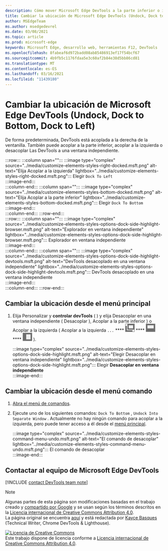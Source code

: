 ```yaml
---
description: Cómo mover Microsoft Edge DevTools a la parte inferior o izquierda de la ventanilla, o a una ventana independiente.
title: Cambiar la ubicación de Microsoft Edge DevTools (Undock, Dock to Bottom, Dock to Left)
author: MSEdgeTeam
ms.author: msedgedevrel
ms.date: 03/08/2021
ms.topic: article
ms.prod: microsoft-edge
keywords: Microsoft Edge, desarrollo web, herramientas F12, DevTools
ms.openlocfilehash: 8fabeaf6d972badd08ab85486913ef17f54bcf67
ms.sourcegitcommit: 4b9fb5c1176fdaa5e3c60af2b84e38d5bb86cd81
ms.translationtype: MT
ms.contentlocale: es-ES
ms.lasthandoff: 03/16/2021
ms.locfileid: "11439180"
---
```

<!-- Copyright Kayce Basques 

   Licensed under the Apache License, Version 2.0 (the "License");
   you may not use this file except in compliance with the License.
   You may obtain a copy of the License at

       https://www.apache.org/licenses/LICENSE-2.0

   Unless required by applicable law or agreed to in writing, software
   distributed under the License is distributed on an "AS IS" BASIS,
   WITHOUT WARRANTIES OR CONDITIONS OF ANY KIND, either express or implied.
   See the License for the specific language governing permissions and
   limitations under the License.  -->

# <a name="change-microsoft-edge-devtools-placement-undock-dock-to-bottom-dock-to-left"></a>Cambiar la ubicación de Microsoft Edge DevTools (Undock, Dock to Bottom, Dock to Left)  

De forma predeterminada, DevTools está acoplada a la derecha de la ventanilla.  También puede acoplar a la parte inferior, acoplar a la izquierda o desacoplar Las DevTools a una ventana independiente.  

:::row:::
   :::column span="":::
      :::image type="complex" source="../media/customize-elements-styles-right-docked.msft.png" alt-text="Elija Acoplar a la izquierda" lightbox="../media/customize-elements-styles-right-docked.msft.png":::
         Elegir `Dock To Left`  
      :::image-end:::  
   :::column-end:::
   :::column span="":::
      :::image type="complex" source="../media/customize-elements-styles-bottom-docked.msft.png" alt-text="Elija Acoplar a la parte inferior" lightbox="../media/customize-elements-styles-bottom-docked.msft.png":::
         Elegir `Dock To Bottom`  
      :::image-end:::  
   :::column-end:::
:::row-end:::  
:::row:::
   :::column span="":::
      :::image type="complex" source="../media/customize-elements-styles-options-dock-side-highlight-browser.msft.png" alt-text="Explorador en ventana independiente" lightbox="../media/customize-elements-styles-options-dock-side-highlight-browser.msft.png":::
         Explorador en ventana independiente  
      :::image-end:::  
   :::column-end:::
   :::column span="":::
      :::image type="complex" source="../media/customize-elements-styles-options-dock-side-highlight-devtools.msft.png" alt-text="DevTools desacoplado en una ventana independiente" lightbox="../media/customize-elements-styles-options-dock-side-highlight-devtools.msft.png":::
         DevTools desacoplado en una ventana independiente  
      :::image-end:::  
   :::column-end:::
:::row-end:::  

## <a name="change-placement-from-the-main-menu"></a>Cambiar la ubicación desde el menú principal  

1.  Elija Personalizar y **controlar devTools** \( \) y elija Desacoplar en una ventana independiente \( Desacoplar \), Acoplar a la parte inferior \) o Acoplar a la izquierda \( Acoplar a la izquierda `...` **** ![ ](../media/undock-icon.msft.png) **** ![ ](../media/bottom-icon.msft.png) **** ![ ](../media/left-icon.msft.png) \).  
    
    :::image type="complex" source="../media/customize-elements-styles-options-dock-side-highlight.msft.png" alt-text="Elegir Desacoplar en ventana independiente" lightbox="../media/customize-elements-styles-options-dock-side-highlight.msft.png":::
       Elegir **Desacoplar en ventana independiente**  
    :::image-end:::  
    
## <a name="change-placement-from-the-command-menu"></a>Cambiar la ubicación desde el menú comando  

1.  [Abra el menú de comandos][DevtoolsCommandMenu].  
1.  Ejecute uno de los siguientes comandos: `Dock To Bottom` , `Undock Into Separate Window` .  Actualmente no hay ningún comando para acoplar a la izquierda, pero puede tener acceso a él desde el [menú principal](#change-placement-from-the-main-menu).  
    
    :::image type="complex" source="../media/customize-elements-styles-command-menu-undo.msft.png" alt-text="El comando de desacoplar" lightbox="../media/customize-elements-styles-command-menu-undo.msft.png":::
       El comando de desacoplar  
    :::image-end:::  
    
## <a name="getting-in-touch-with-the-microsoft-edge-devtools-team"></a>Contactar al equipo de Microsoft Edge DevTools  

[!INCLUDE [contact DevTools team note](../includes/contact-devtools-team-note.md)]  

<!-- links -->  

[DevtoolsCommandMenu]: ../command-menu/index.md "Ejecute comandos con el menú Comando de Microsoft Edge DevTools | Microsoft Docs"  

> [!NOTE]
> Algunas partes de esta página son modificaciones basadas en el trabajo creado y [compartido por Google][GoogleSitePolicies] y se usan según los términos descritos en la [Licencia internacional de Creative Commons Attribution 4.0][CCA4IL].  
> La página original se encuentra [aquí](https://developers.google.com/web/tools/chrome-devtools/customize/placement) y está redactada por [Kayce Basques][KayceBasques] \(Technical Writer, Chrome DevTools \& Lighthouse\).  

[![Licencia de Creative Commons][CCby4Image]][CCA4IL]  
Este trabajo dispone de licencia conforme a [Licencia internacional de Creative Commons Attribution 4.0][CCA4IL].  

[CCA4IL]: https://creativecommons.org/licenses/by/4.0  
[CCby4Image]: https://i.creativecommons.org/l/by/4.0/88x31.png  
[GoogleSitePolicies]: https://developers.google.com/terms/site-policies  
[KayceBasques]: https://developers.google.com/web/resources/contributors/kaycebasques  
